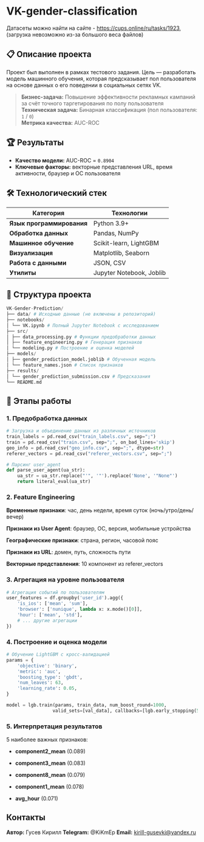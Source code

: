 # VK-gender-classification
Датасеты можно найти на сайте - https://cups.online/ru/tasks/1923, (загрузка невозможно из-за большого веса файлов)

## 📋 Описание проекта

Проект был выполнен в рамках тестового задания. Цель — разработать модель машинного обучения, которая предсказывает пол пользователя на основе данных о его поведении в социальных сетях VK.

> **Бизнес-задача:** Повышение эффективности рекламных кампаний за счёт точного таргетирования по полу пользователя  
> **Техническая задача:** Бинарная классификация (пол пользователя: `1` / `0`)  
> **Метрика качества:** AUC-ROC

## 🏆 Результаты

- **Качество модели:** AUC-ROC = `0.8904`
- **Ключевые факторы:** векторные представления URL, время активности, браузер и ОС пользователя

## 🛠 Технологический стек

| Категория | Технологии |
|-----------|------------|
| **Язык программирования** | Python 3.9+ |
| **Обработка данных** | Pandas, NumPy |
| **Машинное обучение** | Scikit-learn, LightGBM |
| **Визуализация** | Matplotlib, Seaborn |
| **Работа с данными** | JSON, CSV |
| **Утилиты** | Jupyter Notebook, Joblib |

## 📁 Структура проекта
```python
VK-Gender-Prediction/
├── data/ # Исходные данные (не включены в репозиторий)
├── notebooks/
│ └── VK.ipynb # Полный Jupyter Notebook с исследованием
├── src/
│ ├── data_processing.py # Функции предобработки данных
│ ├── feature_engineering.py # Генерация признаков
│ └── modeling.py # Построение и оценка моделей
├── models/
│ ├── gender_prediction_model.joblib # Обученная модель
│ └── feature_names.json # Список признаков
├── results/
│ └── gender_prediction_submission.csv # Предсказания
└── README.md
```

## 🧮 Этапы работы

### 1. Предобработка данных

```python
# Загрузка и объединение данных из различных источников
train_labels = pd.read_csv("train_labels.csv", sep=";")
train = pd.read_csv("train.csv", sep=";", on_bad_lines='skip')
geo_info = pd.read_csv("geo_info.csv", sep=";", dtype=str)
referer_vectors = pd.read_csv("referer_vectors.csv", sep=";")

# Парсинг user_agent
def parse_user_agent(ua_str):
    ua_str = ua_str.replace("'", '"').replace('None', '"None"')
    return literal_eval(ua_str)
```

### 2. Feature Engineering
**Временные признаки**: час, день недели, время суток (ночь/утро/день/вечер)

**Признаки из User Agent**: браузер, ОС, версия, мобильные устройства

**Географические признаки**: страна, регион, часовой пояс

**Признаки из URL**: домен, путь, сложность пути

**Векторные представления**: 10 компонент из referer_vectors

### 3. Агрегация на уровне пользователя
```python
# Агрегация событий по пользователям
user_features = df.groupby('user_id').agg({
    'is_ios': ['mean', 'sum'],
    'browser': ['nunique', lambda x: x.mode()[0]],
    'hour': ['mean', 'std'],
    # ... другие агрегации
})
```

### 4. Построение и оценка модели
```python
# Обучение LightGBM с кросс-валидацией
params = {
    'objective': 'binary',
    'metric': 'auc',
    'boosting_type': 'gbdt',
    'num_leaves': 63,
    'learning_rate': 0.05,
}

model = lgb.train(params, train_data, num_boost_round=1000,
                 valid_sets=[val_data], callbacks=[lgb.early_stopping(50)])
```

### 5. Интерпретация результатов
5 наиболее важных признаков:

- **component2_mean** (0.089)

- **component3_mean** (0.083)

- **component8_mean** (0.079)

- **component1_mean** (0.078)

- **avg_hour** (0.071)

## Контакты
**Автор:** Гусев Кирилл
**Telegram:** @KiKmEp
**Email:** kirill-gusevki@yandex.ru
